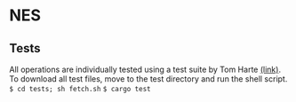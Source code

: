 # NES

## Tests
All operations are individually tested using a test suite by Tom Harte [(link)](https://github.com/TomHarte/ProcessorTests/tree/main/6502/v1). To download all test files, move to the test directory and run the shell script.
`$ cd tests; sh fetch.sh`
`$ cargo test`
